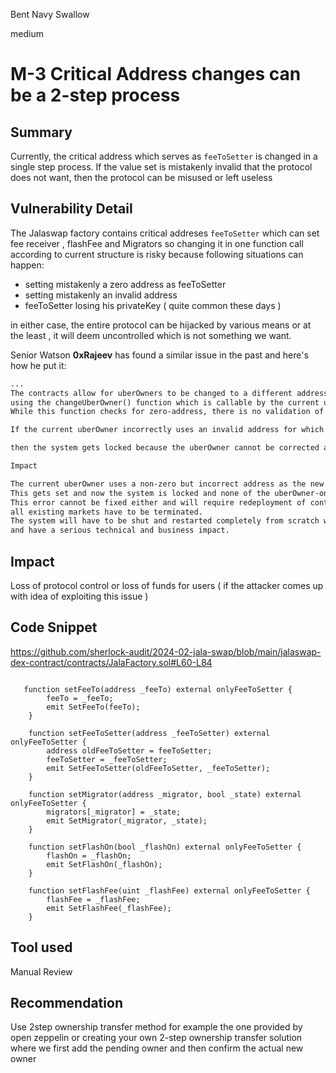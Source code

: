Bent Navy Swallow

medium

# M-3 Critical Address changes can be a 2-step process

## Summary
Currently, the critical address which serves as  `feeToSetter` is changed in a single step process.
If the value set is mistakenly invalid that the protocol does not want, then the protocol can be misused or left useless


## Vulnerability Detail
The Jalaswap factory contains critical addreses `feeToSetter` which can set fee receiver , flashFee and Migrators
so changing it in one function call according to current structure is risky because following situations can happen:

- setting mistakenly a zero address as feeToSetter
- setting mistakenly an invalid address
- feeToSetter losing his privateKey ( quite common these days )

in either case, the entire protocol can be hijacked by various means or at the least , it will deem uncontrolled which is not something we want.

Senior Watson **0xRajeev** has found a similar issue in the past and here's how he put it:

```markdown
...
The contracts allow for uberOwners to be changed to a different address from the contract owner/deployer
using the changeUberOwner() function which is callable by the current uberOwner.
While this function checks for zero-address, there is no validation of the new address being correct. 

If the current uberOwner incorrectly uses an invalid address for which they do not have the private key, 

then the system gets locked because the uberOwner cannot be corrected and none of the other functions that require uberOwner caller can be executed.

Impact 

The current uberOwner uses a non-zero but incorrect address as the new uberOwner. 
This gets set and now the system is locked and none of the uberOwner-only callable functions are callable.
This error cannot be fixed either and will require redeployment of contracts which will mean that
all existing markets have to be terminated. 
The system will have to be shut and restarted completely from scratch which will take a reputation hit
and have a serious technical and business impact.
```

## Impact
Loss of protocol control or loss of funds for users ( if the attacker comes up with idea of exploiting this issue )

## Code Snippet
https://github.com/sherlock-audit/2024-02-jala-swap/blob/main/jalaswap-dex-contract/contracts/JalaFactory.sol#L60-L84

```solidity

   function setFeeTo(address _feeTo) external onlyFeeToSetter {
        feeTo = _feeTo;
        emit SetFeeTo(feeTo);
    }

    function setFeeToSetter(address _feeToSetter) external onlyFeeToSetter {
        address oldFeeToSetter = feeToSetter;
        feeToSetter = _feeToSetter;
        emit SetFeeToSetter(oldFeeToSetter, _feeToSetter);
    }

    function setMigrator(address _migrator, bool _state) external onlyFeeToSetter {
        migrators[_migrator] = _state;
        emit SetMigrator(_migrator, _state);
    }

    function setFlashOn(bool _flashOn) external onlyFeeToSetter {
        flashOn = _flashOn;
        emit SetFlashOn(_flashOn);
    }

    function setFlashFee(uint _flashFee) external onlyFeeToSetter {
        flashFee = _flashFee;
        emit SetFlashFee(_flashFee);
    }
```
## Tool used

Manual Review

## Recommendation
Use 2step ownership transfer method for example the one provided by open zeppelin or creating your own 2-step ownership transfer solution where we first add the pending owner and then confirm the actual new owner